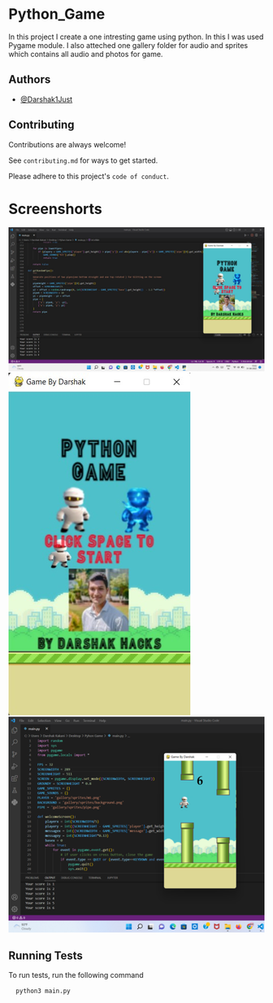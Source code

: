 
# Python_Game

In this project I create a one intresting game using python. In this I was used Pygame module. I also atteched one gallery folder for audio and sprites which contains all audio and photos for game.



## Authors

- [@Darshak1Just](https://www.github.com/Darshak1Just)


## Contributing

Contributions are always welcome!

See `contributing.md` for ways to get started.

Please adhere to this project's `code of conduct`.


# Screenshorts
![](Screenshot/ss1.jpg)
![](Screenshot/ss2.jpg)
![](Screenshot/ss3.png)



## Running Tests

To run tests, run the following command

```bash
  python3 main.py
```

